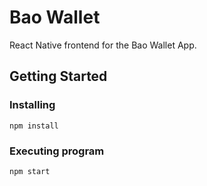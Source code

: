 # Bao Wallet

React Native frontend for the Bao Wallet App.

## Getting Started

### Installing

```npm install```

### Executing program

```npm start```
